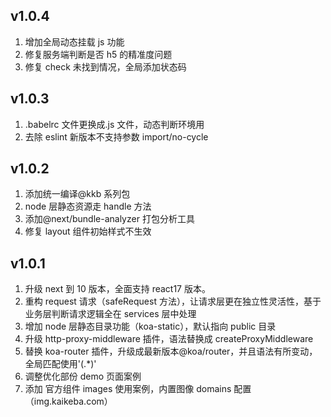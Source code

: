 ## v1.0.4

1. 增加全局动态挂载 js 功能
2. 修复服务端判断是否 h5 的精准度问题
3. 修复 check 未找到情况，全局添加状态码

## v1.0.3

1. .babelrc 文件更换成.js 文件，动态判断环境用
2. 去除 eslint 新版本不支持参数 import/no-cycle

## v1.0.2

1. 添加统一编译@kkb 系列包
2. node 层静态资源走 handle 方法
3. 添加@next/bundle-analyzer 打包分析工具
4. 修复 layout 组件初始样式不生效

## v1.0.1

1. 升级 next 到 10 版本，全面支持 react17 版本。
2. 重构 request 请求（safeRequest 方法），让请求层更在独立性灵活性，基于业务层判断请求逻辑全在 services 层中处理
3. 增加 node 层静态目录功能（koa-static），默认指向 public 目录
4. 升级 http-proxy-middleware 插件，语法替换成 createProxyMiddleware
5. 替换 koa-router 插件，升级成最新版本@koa/router，并且语法有所变动，全局匹配使用'(.\*)'
6. 调整优化部份 demo 页面案例
7. 添加 官方组件 images 使用案例，内置图像 domains 配置（img.kaikeba.com）
